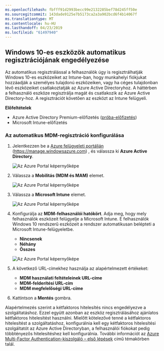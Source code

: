 ```yaml
---
ms.openlocfilehash: fbfff91d2993becc99e2132285bef78d245ff50e
ms.sourcegitcommit: 143dade9125e7b5173ca2a3a902bcd6f4b14067f
ms.translationtype: MT
ms.contentlocale: hu-HU
ms.lasthandoff: 04/23/2019
ms.locfileid: "61497940"
---
```

## <a name="enable-windows-10-automatic-enrollment"></a>Windows 10-es eszközök automatikus regisztrációjának engedélyezése

Az automatikus regisztrálással a felhasználók úgy is regisztrálhatják Windows 10-es eszközeiket az Intune-ban, hogy munkahelyi fiókjukat hozzáadják a személyes tulajdonú eszközeiken, vagy ha céges tulajdonban lévő eszközeiket csatlakoztatják az Azure Active Directoryhoz. A háttérben a felhasználó eszköze regisztrálja magát és csatlakozik az Azure Active Directory-hoz. A regisztrációt követően az eszközt az Intune felügyeli.

**Előfeltételek**
- Azure Active Directory Premium-előfizetés ([próba-előfizetés](http://go.microsoft.com/fwlink/?LinkID=816845))
- Microsoft Intune-előfizetés


### <a name="configure-automatic-mdm-enrollment"></a>Az automatikus MDM-regisztráció konfigurálása

1. Jelentkezzen be a [Azure felügyeleti portálján](https://portal.azure.com) (https://manage.windowsazure.com) , és válassza ki **Azure Active Directory**.

   ![Az Azure Portal képernyőképe](../media/auto-enroll-azure-main.png)

2. Válassza a **Mobilitás (MDM és MAM)** elemet.

   ![Az Azure Portal képernyőképe](../media/auto-enroll-mdm.png)

3. Válassza a **Microsoft Intune** elemet.

   ![Az Azure Portal képernyőképe](../media/auto-enroll-intune.png)

4. Konfigurálja az **MDM-felhasználói hatókört**. Adja meg, hogy mely felhasználók eszközeit felügyelje a Microsoft Intune. E felhasználók Windows 10 rendszerű eszközeit a rendszer automatikusan belépteti a Microsoft Intune-felügyeletbe.

   - **Nincsenek**
   - **Néhány**
   - **Összes**

   ![Az Azure Portal képernyőképe](../media/auto-enroll-scope.png)

5. A következő URL-címekhez használja az alapértelmezett értékeket:
   - **MDM használati feltételeinek URL-címe**
   - **MDM-felderítési URL-cím**
   - **MDM megfelelőségi URL-címe**

6. Kattintson a **Mentés** gombra.

Alapértelmezés szerint a kétfaktoros hitelesítés nincs engedélyezve a szolgáltatáshoz. Ezzel együtt azonban az eszköz regisztrálásához ajánlatos kétfaktoros hitelesítést használni. Mielőtt kötelezővé tenné a kétfaktoros hitelesítést a szolgáltatáshoz, konfigurálnia kell egy kétfaktoros hitelesítési szolgáltatót az Azure Active Directoryban, a felhasználói fiókokat pedig többtényezős hitelesítéshez kell konfigurálnia. További információt az [Azure Multi-Factor Authentication-kiszolgáló – első lépések](https://docs.microsoft.com/azure/multi-factor-authentication/multi-factor-authentication-get-started-cloud) című témakörben talál.
